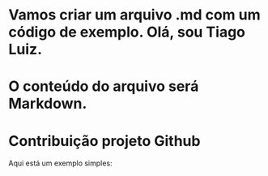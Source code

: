 # Vamos criar um arquivo .md com um código de exemplo. Olá, sou Tiago Luiz.

# O conteúdo do arquivo será Markdown.
# Contribuição projeto Github

Aqui está um exemplo simples:

